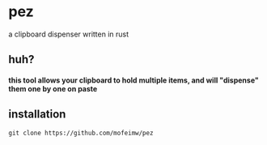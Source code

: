 # pez
a clipboard dispenser written in rust

## huh?
#### this tool allows your clipboard to hold multiple items, and will "dispense" them one by one on paste

## installation
```
git clone https://github.com/mofeimw/pez
``` 
